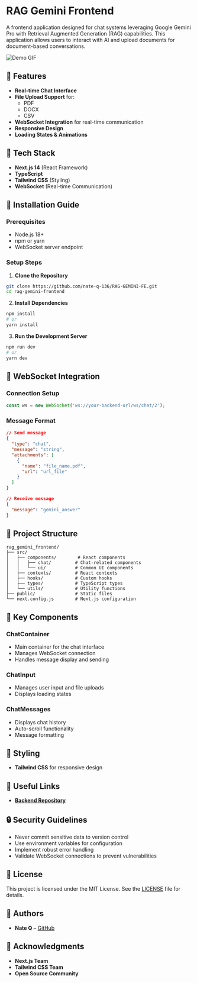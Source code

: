 # RAG Gemini Frontend

A frontend application designed for chat systems leveraging Google Gemini Pro with Retrieval Augmented Generation (RAG) capabilities. This application allows users to interact with AI and upload documents for document-based conversations.

![Demo GIF](demo.gif)

## 🌟 Features

- **Real-time Chat Interface**
- **File Upload Support** for:
  - PDF
  - DOCX
  - CSV
- **WebSocket Integration** for real-time communication
- **Responsive Design**
- **Loading States & Animations**

## 🔧 Tech Stack

- **Next.js 14** (React Framework)
- **TypeScript**
- **Tailwind CSS** (Styling)
- **WebSocket** (Real-time Communication)

## 🚀 Installation Guide

### Prerequisites

- Node.js 18+
- npm or yarn
- WebSocket server endpoint

### Setup Steps

1. **Clone the Repository**
```bash
git clone https://github.com/nate-q-136/RAG-GEMINI-FE.git
cd rag-gemini-frontend
```

2. **Install Dependencies**
```bash
npm install
# or
yarn install
```

3. **Run the Development Server**
```bash
npm run dev
# or
yarn dev
```

## 🔌 WebSocket Integration

### Connection Setup
```javascript
const ws = new WebSocket('ws://your-backend-url/ws/chat/2');
```

### Message Format
```json
// Send message
{
  "type": "chat",
  "message": "string",
  "attachments": [
    {
      "name": "file_name.pdf",
      "url": "url_file"
    }
  ]
}

// Receive message
{
  "message": "gemini_answer"
}
```

## 📁 Project Structure
```
rag_gemini_frontend/
├── src/
│   ├── components/        # React components
│   │   ├── chat/         # Chat-related components
│   │   └── ui/           # Common UI components
│   ├── contexts/         # React contexts
│   ├── hooks/            # Custom hooks
│   ├── types/            # TypeScript types
│   └── utils/            # Utility functions
├── public/               # Static files
└── next.config.js        # Next.js configuration
```

## 🔗 Key Components

### ChatContainer
- Main container for the chat interface
- Manages WebSocket connection
- Handles message display and sending

### ChatInput
- Manages user input and file uploads
- Displays loading states

### ChatMessages
- Displays chat history
- Auto-scroll functionality
- Message formatting

## 🎨 Styling

- **Tailwind CSS** for responsive design

## 🔗 Useful Links

- **[Backend Repository](https://github.com/nate-q-136/RAG-GEMINI-BE.git)**


## 🔒 Security Guidelines

- Never commit sensitive data to version control
- Use environment variables for configuration
- Implement robust error handling
- Validate WebSocket connections to prevent vulnerabilities

## 📄 License

This project is licensed under the MIT License. See the [LICENSE](LICENSE) file for details.

## 👥 Authors

- **Nate Q** – [GitHub](https://github.com/nate-q-136)

## 🙏 Acknowledgments

- **Next.js Team**
- **Tailwind CSS Team**
- **Open Source Community**

